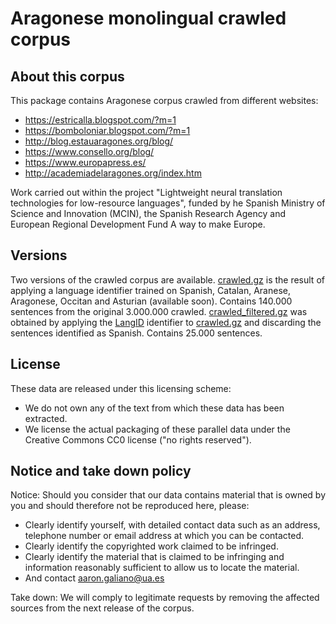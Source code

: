 Aragonese monolingual crawled corpus
==========================================================================================================

## About this corpus
This package contains Aragonese corpus crawled from different websites:
* https://estricalla.blogspot.com/?m=1
* https://bomboloniar.blogspot.com/?m=1
* http://blog.estauaragones.org/blog/
* https://www.consello.org/blog/
* https://www.europapress.es/
* http://academiadelaragones.org/index.htm

Work carried out within the project "Lightweight neural translation technologies for low-resource languages", funded by he Spanish Ministry of Science and Innovation (MCIN), the Spanish Research Agency and European Regional Development Fund A way to make Europe.


## Versions
Two versions of the crawled corpus are available. [crawled.gz](crawled.gz) is the result of applying a language identifier trained on Spanish, Catalan, Aranese, Aragonese, Occitan and Asturian (available soon). Contains 140.000 sentences from the original 3.000.000 crawled.
[crawled_filtered.gz](crawled_filtered.gz) was obtained by applying the [LangID](https://github.com/saffsd/langid.py) identifier to [crawled.gz](crawled.gz) and discarding the sentences identified as Spanish. Contains 25.000 sentences.


## License
These data are released under this licensing scheme:
 * We do not own any of the text from which these data has been extracted.
 * We license the actual packaging of these parallel data under the Creative
   Commons CC0 license ("no rights reserved").

## Notice and take down policy
Notice: Should you consider that our data contains material that is owned by
you and should therefore not be reproduced here, please:

 * Clearly identify yourself, with detailed contact data such as an address,
   telephone number or email address at which you can be contacted.
 * Clearly identify the copyrighted work claimed to be infringed.
 * Clearly identify the material that is claimed to be infringing and
   information reasonably sufficient to allow us to locate the material. 
 * And contact aaron.galiano@ua.es

Take down: We will comply to legitimate requests by removing the affected
sources from the next release of the corpus.
